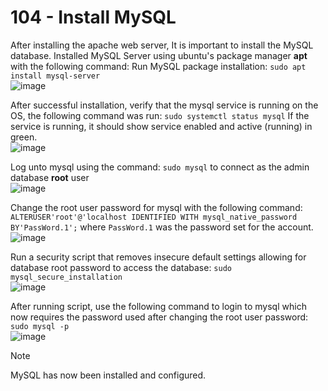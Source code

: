# 104 - Install MySQL
After installing the apache web server, It is important to install the MySQL database.
Installed MySQL Server using ubuntu's package manager **apt** with the following command:
Run MySQL package installation: ```sudo apt install mysql-server```  
![image](https://github.com/gideonsngo/DevOpsTraining/assets/74353147/f5de93f9-d872-4cd6-b6f3-43946e4a61fe)


After successful installation, verify that the mysql service is running on the OS, the following command was run: ```sudo systemctl status mysql```
If the service is running, it should show service enabled and active (running) in green.  
![image](https://github.com/gideonsngo/DevOpsTraining/assets/74353147/8bbc8233-7d58-40d6-b075-3cfd274bbd24)


Log unto mysql using the command: ```sudo mysql``` to connect as the admin database **root** user  
![image](https://github.com/gideonsngo/DevOpsTraining/assets/74353147/1e153a60-4d9a-42ef-ab19-dac1b6892d82)


Change the root user password for mysql with the following command: ```ALTERUSER'root'@'localhost IDENTIFIED WITH mysql_native_password BY'PassWord.1';``` where ```PassWord.1``` was the password set for the account.  
![image](https://github.com/gideonsngo/DevOpsTraining/assets/74353147/f0212d21-a41b-427a-9e8f-9c5fbd4b2c34)


Run a security script that removes insecure default settings allowing for database root password to access the database: ```sudo mysql_secure_installation```  
![image](https://github.com/gideonsngo/DevOpsTraining/assets/74353147/bf86c009-d7de-41d7-8f3d-e531c9d1f240)


After running script, use the following command to login to mysql which now requires the password used after changing the root user password: ```sudo mysql -p```  
![image](https://github.com/gideonsngo/DevOpsTraining/assets/74353147/f26d044e-c88a-44a9-ba27-287b15c23d69)


> [!NOTE]
> MySQL has now been installed and configured.

